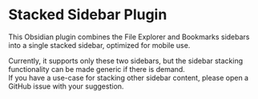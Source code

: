 # Stacked Sidebar Plugin

This Obsidian plugin combines the File Explorer and Bookmarks sidebars into a single stacked sidebar, optimized for mobile use.

Currently, it supports only these two sidebars, but the sidebar stacking functionality can be made generic if there is demand.  
If you have a use-case for stacking other sidebar content, please open a GitHub issue with your suggestion.
